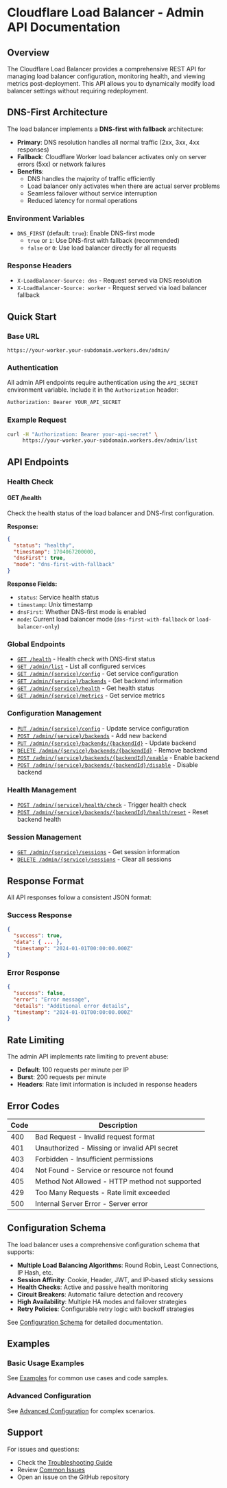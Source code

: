 # Cloudflare Load Balancer - Admin API Documentation

## Overview

The Cloudflare Load Balancer provides a comprehensive REST API for managing load balancer configuration, monitoring health, and viewing metrics post-deployment. This API allows you to dynamically modify load balancer settings without requiring redeployment.

## DNS-First Architecture

The load balancer implements a **DNS-first with fallback** architecture:

- **Primary**: DNS resolution handles all normal traffic (2xx, 3xx, 4xx responses)
- **Fallback**: Cloudflare Worker load balancer activates only on server errors (5xx) or network failures
- **Benefits**:
  - DNS handles the majority of traffic efficiently
  - Load balancer only activates when there are actual server problems
  - Seamless failover without service interruption
  - Reduced latency for normal operations

### Environment Variables

- `DNS_FIRST` (default: `true`): Enable DNS-first mode
  - `true` or `1`: Use DNS-first with fallback (recommended)
  - `false` or `0`: Use load balancer directly for all requests

### Response Headers

- `X-LoadBalancer-Source: dns` - Request served via DNS resolution
- `X-LoadBalancer-Source: worker` - Request served via load balancer fallback

## Quick Start

### Base URL

```
https://your-worker.your-subdomain.workers.dev/admin/
```

### Authentication

All admin API endpoints require authentication using the `API_SECRET` environment variable. Include it in the `Authorization` header:

```bash
Authorization: Bearer YOUR_API_SECRET
```

### Example Request

```bash
curl -H "Authorization: Bearer your-api-secret" \
     https://your-worker.your-subdomain.workers.dev/admin/list
```

## API Endpoints

### Health Check

#### GET /health

Check the health status of the load balancer and DNS-first configuration.

**Response:**

```json
{
  "status": "healthy",
  "timestamp": 1704067200000,
  "dnsFirst": true,
  "mode": "dns-first-with-fallback"
}
```

**Response Fields:**

- `status`: Service health status
- `timestamp`: Unix timestamp
- `dnsFirst`: Whether DNS-first mode is enabled
- `mode`: Current load balancer mode (`dns-first-with-fallback` or `load-balancer-only`)

### Global Endpoints

- [`GET /health`](#health-check) - Health check with DNS-first status
- [`GET /admin/list`](#list-services) - List all configured services
- [`GET /admin/{service}/config`](#get-service-config) - Get service configuration
- [`GET /admin/{service}/backends`](#get-backends) - Get backend information
- [`GET /admin/{service}/health`](#get-health-status) - Get health status
- [`GET /admin/{service}/metrics`](#get-metrics) - Get service metrics

### Configuration Management

- [`PUT /admin/{service}/config`](#update-service-config) - Update service configuration
- [`POST /admin/{service}/backends`](#add-backend) - Add new backend
- [`PUT /admin/{service}/backends/{backendId}`](#update-backend) - Update backend
- [`DELETE /admin/{service}/backends/{backendId}`](#delete-backend) - Remove backend
- [`POST /admin/{service}/backends/{backendId}/enable`](#enable-backend) - Enable backend
- [`POST /admin/{service}/backends/{backendId}/disable`](#disable-backend) - Disable backend

### Health Management

- [`POST /admin/{service}/health/check`](#trigger-health-check) - Trigger health check
- [`POST /admin/{service}/backends/{backendId}/health/reset`](#reset-backend-health) - Reset backend health

### Session Management

- [`GET /admin/{service}/sessions`](#get-sessions) - Get session information
- [`DELETE /admin/{service}/sessions`](#clear-sessions) - Clear all sessions

## Response Format

All API responses follow a consistent JSON format:

### Success Response

```json
{
  "success": true,
  "data": { ... },
  "timestamp": "2024-01-01T00:00:00.000Z"
}
```

### Error Response

```json
{
  "success": false,
  "error": "Error message",
  "details": "Additional error details",
  "timestamp": "2024-01-01T00:00:00.000Z"
}
```

## Rate Limiting

The admin API implements rate limiting to prevent abuse:

- **Default**: 100 requests per minute per IP
- **Burst**: 200 requests per minute
- **Headers**: Rate limit information is included in response headers

## Error Codes

| Code | Description |
|------|-------------|
| 400 | Bad Request - Invalid request format |
| 401 | Unauthorized - Missing or invalid API secret |
| 403 | Forbidden - Insufficient permissions |
| 404 | Not Found - Service or resource not found |
| 405 | Method Not Allowed - HTTP method not supported |
| 429 | Too Many Requests - Rate limit exceeded |
| 500 | Internal Server Error - Server error |

## Configuration Schema

The load balancer uses a comprehensive configuration schema that supports:

- **Multiple Load Balancing Algorithms**: Round Robin, Least Connections, IP Hash, etc.
- **Session Affinity**: Cookie, Header, JWT, and IP-based sticky sessions
- **Health Checks**: Active and passive health monitoring
- **Circuit Breakers**: Automatic failure detection and recovery
- **High Availability**: Multiple HA modes and failover strategies
- **Retry Policies**: Configurable retry logic with backoff strategies

See [Configuration Schema](./configuration-schema.md) for detailed documentation.

## Examples

### Basic Usage Examples

See [Examples](./examples.md) for common use cases and code samples.

### Advanced Configuration

See [Advanced Configuration](./advanced-configuration.md) for complex scenarios.

## Support

For issues and questions:

- Check the [Troubleshooting Guide](./troubleshooting.md)
- Review [Common Issues](./common-issues.md)
- Open an issue on the GitHub repository
